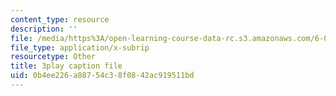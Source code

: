 ```yaml
---
content_type: resource
description: ''
file: /media/https%3A/open-learning-course-data-rc.s3.amazonaws.com/6-00-introduction-to-computer-science-and-programming-fall-2008/0b4ee226a88754c38f0842ac919511bd_X6ilT3uUOBo.vtt
file_type: application/x-subrip
resourcetype: Other
title: 3play caption file
uid: 0b4ee226-a887-54c3-8f08-42ac919511bd
---
```

